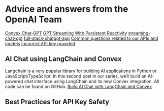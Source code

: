 # Advice and answers from the OpenAI Team

[Convex Chat-GPT](https://convex-chat-gpt.vercel.app/)
[GPT Streaming With Persistent Reactivity](https://stack.convex.dev/gpt-streaming-with-persistent-reactivity)
[streaming-chat-gpt](https://github.com/ianmacartney/streaming-chat-gpt)
[full-stack-chatgpt-app](https://stack.convex.dev/full-stack-chatgpt-app)
[Common questions related to our APIs and models](https://help.openai.com/en/)
[Incorrect API key provided](https://help.openai.com/en/articles/6882433-incorrect-api-key-provided)

## AI Chat using LangChain and Convex

Langchain is a very popular library for building AI applications in Python or JavaScript/TypeScript. In this second post in our series, we’ll build an AI-powered chat interface using LangChain and its new Convex integration.
All code can be found on GitHub.
[Build AI Chat with LangChain and Convex](https://stack.convex.dev/ai-chat-using-langchain-and-convex)

## Best Practices for API Key Safety
[](https://help.openai.com/en/articles/5112595-best-practices-for-api-key-safety)
[](https://platform.openai.com/api-keys)
[]()
[]()
[]()
[]()

